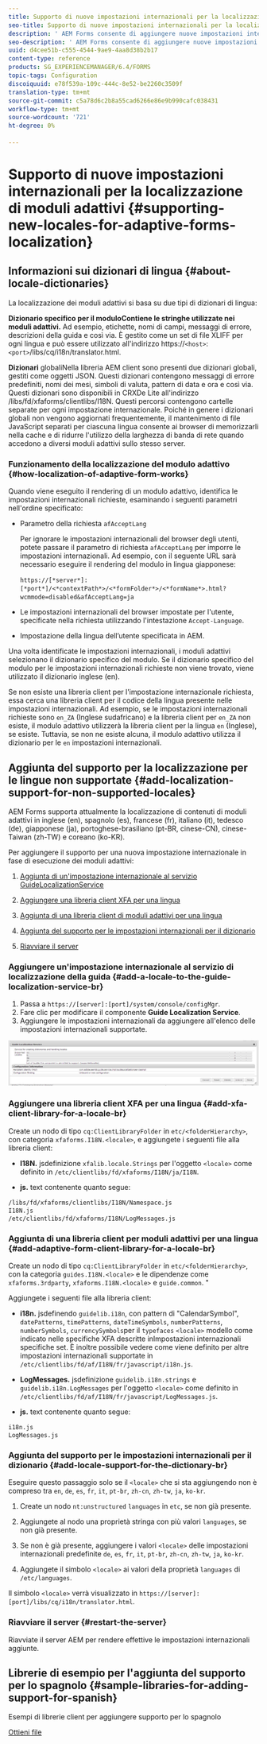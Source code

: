 ```yaml
---
title: Supporto di nuove impostazioni internazionali per la localizzazione dei moduli adattivi
seo-title: Supporto di nuove impostazioni internazionali per la localizzazione dei moduli adattivi
description: ' AEM Forms consente di aggiungere nuove impostazioni internazionali per la localizzazione dei moduli adattivi. Le impostazioni internazionali supportate per impostazione predefinita sono Inglese, Francese, Tedesco e Giapponese.'
seo-description: ' AEM Forms consente di aggiungere nuove impostazioni internazionali per la localizzazione dei moduli adattivi. Le impostazioni internazionali supportate per impostazione predefinita sono Inglese, Francese, Tedesco e Giapponese.'
uuid: d4cee51b-c555-4544-9ae9-4aa8d38b2b17
content-type: reference
products: SG_EXPERIENCEMANAGER/6.4/FORMS
topic-tags: Configuration
discoiquuid: e78f539a-109c-444c-8e52-be2260c3509f
translation-type: tm+mt
source-git-commit: c5a78d6c2b8a55cad6266e86e9b990cafc038431
workflow-type: tm+mt
source-wordcount: '721'
ht-degree: 0%

---
```



# Supporto di nuove impostazioni internazionali per la localizzazione di moduli adattivi {#supporting-new-locales-for-adaptive-forms-localization}

## Informazioni sui dizionari di lingua {#about-locale-dictionaries}

La localizzazione dei moduli adattivi si basa su due tipi di dizionari di lingua:

**Dizionario specifico per il moduloContiene le stringhe utilizzate nei moduli adattivi.** Ad esempio, etichette, nomi di campi, messaggi di errore, descrizioni della guida e così via. È gestito come un set di file XLIFF per ogni lingua e può essere utilizzato all&#39;indirizzo https://`<host>`:`<port>`/libs/cq/i18n/translator.html.

**Dizionari** globaliNella libreria AEM client sono presenti due dizionari globali, gestiti come oggetti JSON. Questi dizionari contengono messaggi di errore predefiniti, nomi dei mesi, simboli di valuta, pattern di data e ora e così via. Questi dizionari sono disponibili in CRXDe Lite all&#39;indirizzo /libs/fd/xfaforms/clientlibs/I18N. Questi percorsi contengono cartelle separate per ogni impostazione internazionale. Poiché in genere i dizionari globali non vengono aggiornati frequentemente, il mantenimento di file JavaScript separati per ciascuna lingua consente ai browser di memorizzarli nella cache e di ridurre l&#39;utilizzo della larghezza di banda di rete quando accedono a diversi moduli adattivi sullo stesso server.

### Funzionamento della localizzazione del modulo adattivo {#how-localization-of-adaptive-form-works}

Quando viene eseguito il rendering di un modulo adattivo, identifica le impostazioni internazionali richieste, esaminando i seguenti parametri nell&#39;ordine specificato:

* Parametro della richiesta `afAcceptLang`

   Per ignorare le impostazioni internazionali del browser degli utenti, potete passare il parametro di richiesta `afAcceptLang` per imporre le impostazioni internazionali. Ad esempio, con il seguente URL sarà necessario eseguire il rendering del modulo in lingua giapponese:

   `https://[*server*]:[*port*]/<*contextPath*>/<*formFolder*>/<*formName*>.html?wcmmode=disabled&afAcceptLang=ja`

* Le impostazioni internazionali del browser impostate per l&#39;utente, specificate nella richiesta utilizzando l&#39;intestazione `Accept-Language`.

* Impostazione della lingua dell’utente specificata in AEM.

Una volta identificate le impostazioni internazionali, i moduli adattivi selezionano il dizionario specifico del modulo. Se il dizionario specifico del modulo per le impostazioni internazionali richieste non viene trovato, viene utilizzato il dizionario inglese (en).

Se non esiste una libreria client per l&#39;impostazione internazionale richiesta, essa cerca una libreria client per il codice della lingua presente nelle impostazioni internazionali. Ad esempio, se le impostazioni internazionali richieste sono `en_ZA` (Inglese sudafricano) e la libreria client per `en_ZA` non esiste, il modulo adattivo utilizzerà la libreria client per la lingua `en` (Inglese), se esiste. Tuttavia, se non ne esiste alcuna, il modulo adattivo utilizza il dizionario per le `en` impostazioni internazionali.

## Aggiunta del supporto per la localizzazione per le lingue non supportate {#add-localization-support-for-non-supported-locales}

 AEM Forms supporta attualmente la localizzazione di contenuti di moduli adattivi in inglese (en), spagnolo (es), francese (fr), italiano (it), tedesco (de), giapponese (ja), portoghese-brasiliano (pt-BR, cinese-CN), cinese-Taiwan (zh-TW) e coreano (ko-KR).

Per aggiungere il supporto per una nuova impostazione internazionale in fase di esecuzione dei moduli adattivi:

1. [Aggiunta di un&#39;impostazione internazionale al servizio GuideLocalizationService](/help/forms/using/supporting-new-language-localization.md#p-add-a-locale-to-the-guide-localization-service-br-p)

1. [Aggiungere una libreria client XFA per una lingua](/help/forms/using/supporting-new-language-localization.md#p-add-xfa-client-library-for-a-locale-br-p)

1. [Aggiunta di una libreria client di moduli adattivi per una lingua](/help/forms/using/supporting-new-language-localization.md#p-add-adaptive-form-client-library-for-a-locale-br-p)
1. [Aggiunta del supporto per le impostazioni internazionali per il dizionario](/help/forms/using/supporting-new-language-localization.md#p-add-locale-support-for-the-dictionary-br-p)
1. [Riavviare il server](/help/forms/using/supporting-new-language-localization.md#p-restart-the-server-p)

### Aggiungere un&#39;impostazione internazionale al servizio di localizzazione della guida {#add-a-locale-to-the-guide-localization-service-br}

1. Passa a `https://[server]:[port]/system/console/configMgr`.
1. Fare clic per modificare il componente **Guide Localization Service**.
1. Aggiungere le impostazioni internazionali da aggiungere all&#39;elenco delle impostazioni internazionali supportate.

![GuideLocalizationService](assets/configservice.png)

### Aggiungere una libreria client XFA per una lingua {#add-xfa-client-library-for-a-locale-br}

Create un nodo di tipo `cq:ClientLibraryFolder` in `etc/<folderHierarchy>`, con categoria `xfaforms.I18N.<locale>`, e aggiungete i seguenti file alla libreria client:

* **I18N.** jsdefinizione  `xfalib.locale.Strings` per l&#39;oggetto  `<locale>` come definito in  `/etc/clientlibs/fd/xfaforms/I18N/ja/I18N`.

* **js.** text contenente quanto segue:

```
/libs/fd/xfaforms/clientlibs/I18N/Namespace.js
I18N.js
/etc/clientlibs/fd/xfaforms/I18N/LogMessages.js
```

### Aggiunta di una libreria client per moduli adattivi per una lingua {#add-adaptive-form-client-library-for-a-locale-br}

Create un nodo di tipo `cq:ClientLibraryFolder` in `etc/<folderHierarchy>`, con la categoria `guides.I18N.<locale>` e le dipendenze come `xfaforms.3rdparty`, `xfaforms.I18N.<locale>` e `guide.common`. &quot;

Aggiungete i seguenti file alla libreria client:

* **i18n.** jsdefinendo  `guidelib.i18n`, con pattern di &quot;CalendarSymbol&quot;,  `datePatterns`,  `timePatterns`,  `dateTimeSymbols`,  `numberPatterns`,  `numberSymbols`,  `currencySymbols`per il  `typefaces`   `<locale>`   [ ](https://helpx.adobe.com/content/dam/Adobe/specs/xfa_spec_3_3.pdf)modello come indicato nelle specifiche XFA descritte inImpostazioni internazionali specifiche set. È inoltre possibile vedere come viene definito per altre impostazioni internazionali supportate in `/etc/clientlibs/fd/af/I18N/fr/javascript/i18n.js`.

* **LogMessages.** jsdefinizione  `guidelib.i18n.strings` e  `guidelib.i18n.LogMessages` per l&#39;oggetto  `<locale>` come definito in  `/etc/clientlibs/fd/af/I18N/fr/javascript/LogMessages.js`.

* **js.** text contenente quanto segue:

```
i18n.js
LogMessages.js
```

### Aggiunta del supporto per le impostazioni internazionali per il dizionario {#add-locale-support-for-the-dictionary-br}

Eseguire questo passaggio solo se il `<locale>` che si sta aggiungendo non è compreso tra `en`, `de`, `es`, `fr`, `it`, `pt-br`, `zh-cn`, `zh-tw`, `ja`, `ko-kr`.

1. Create un nodo `nt:unstructured` `languages` in `etc`, se non già presente.

1. Aggiungete al nodo una proprietà stringa con più valori `languages`, se non già presente.
1. Se non è già presente, aggiungere i valori `<locale>` delle impostazioni internazionali predefinite `de`, `es`, `fr`, `it`, `pt-br`, `zh-cn`, `zh-tw`, `ja`, `ko-kr`.

1. Aggiungete il simbolo `<locale>` ai valori della proprietà `languages` di `/etc/languages`.

Il simbolo `<locale>` verrà visualizzato in `https://[server]:[port]/libs/cq/i18n/translator.html`.

### Riavviare il server {#restart-the-server}

Riavviate il server AEM per rendere effettive le impostazioni internazionali aggiunte.

## Librerie di esempio per l&#39;aggiunta del supporto per lo spagnolo {#sample-libraries-for-adding-support-for-spanish}

Esempi di librerie client per aggiungere supporto per lo spagnolo

[Ottieni file](assets/sample.zip)
